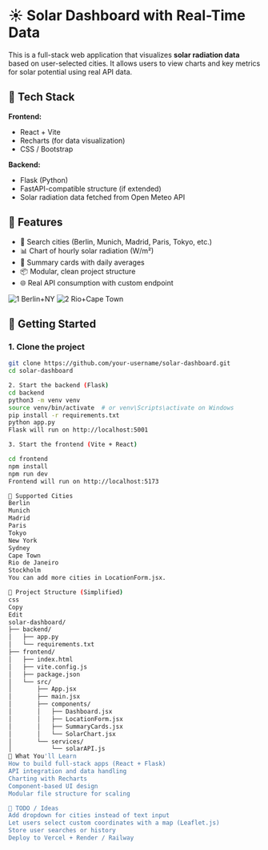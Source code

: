 # ☀️ Solar Dashboard with Real-Time Data

This is a full-stack web application that visualizes **solar radiation data** based on user-selected cities. It allows users to view charts and key metrics for solar potential using real API data.

## 🧰 Tech Stack

**Frontend:**
- React + Vite
- Recharts (for data visualization)
- CSS / Bootstrap

**Backend:**
- Flask (Python)
- FastAPI-compatible structure (if extended)
- Solar radiation data fetched from Open Meteo API

## 📸 Features

- 🔎 Search cities (Berlin, Munich, Madrid, Paris, Tokyo, etc.)
- 📊 Chart of hourly solar radiation (W/m²)
- 🧾 Summary cards with daily averages
- 📦 Modular, clean project structure
- 🌐 Real API consumption with custom endpoint

![1 Berlin+NY](https://github.com/user-attachments/assets/8bf6193e-9b9d-4bd6-b4a4-70530fcf4f84)
![2 Rio+Cape Town](https://github.com/user-attachments/assets/a0f66091-3481-4711-806a-b9b5c585167c)

## 🚀 Getting Started

### 1. Clone the project

```bash
git clone https://github.com/your-username/solar-dashboard.git
cd solar-dashboard

2. Start the backend (Flask)
cd backend
python3 -m venv venv
source venv/bin/activate  # or venv\Scripts\activate on Windows
pip install -r requirements.txt
python app.py
Flask will run on http://localhost:5001

3. Start the frontend (Vite + React)

cd frontend
npm install
npm run dev
Frontend will run on http://localhost:5173

🌇 Supported Cities
Berlin
Munich
Madrid
Paris
Tokyo
New York
Sydney
Cape Town
Rio de Janeiro
Stockholm
You can add more cities in LocationForm.jsx.

📁 Project Structure (Simplified)
css
Copy
Edit
solar-dashboard/
├── backend/
│   ├── app.py
│   └── requirements.txt
├── frontend/
│   ├── index.html
│   ├── vite.config.js
│   ├── package.json
│   └── src/
│       ├── App.jsx
│       ├── main.jsx
│       ├── components/
│       │   ├── Dashboard.jsx
│       │   ├── LocationForm.jsx
│       │   ├── SummaryCards.jsx
│       │   └── SolarChart.jsx
│       └── services/
│           └── solarAPI.js
🧠 What You'll Learn
How to build full-stack apps (React + Flask)
API integration and data handling
Charting with Recharts
Component-based UI design
Modular file structure for scaling

📌 TODO / Ideas
Add dropdown for cities instead of text input
Let users select custom coordinates with a map (Leaflet.js)
Store user searches or history
Deploy to Vercel + Render / Railway

